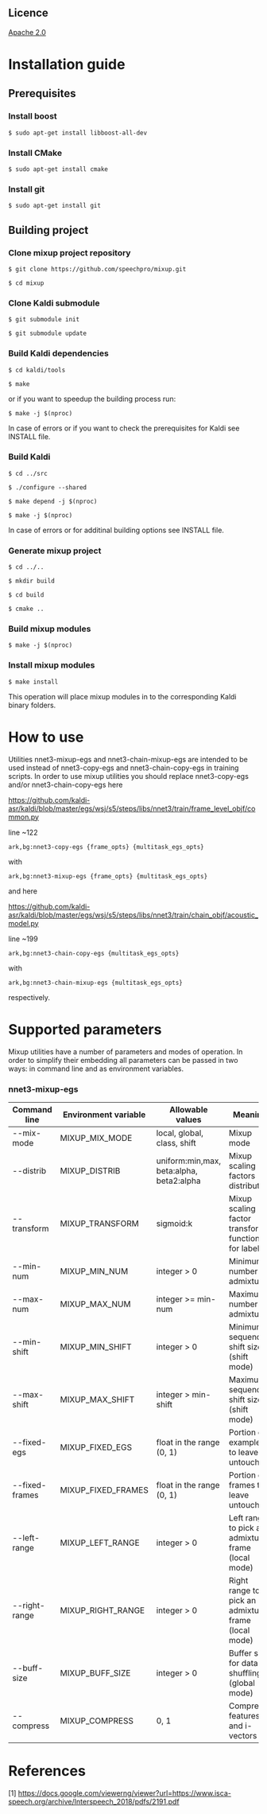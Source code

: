 Licence
-------
[Apache 2.0](https://github.com/speechpro/mixup/blob/master/LICENSE)

Installation guide
==================

Prerequisites
-------------

### Install boost
    $ sudo apt-get install libboost-all-dev

### Install CMake
    $ sudo apt-get install cmake

### Install git
    $ sudo apt-get install git

Building project
----------------

### Clone mixup project repository
    $ git clone https://github.com/speechpro/mixup.git
    
    $ cd mixup

### Clone Kaldi submodule
    $ git submodule init
    
    $ git submodule update

### Build Kaldi dependencies
    $ cd kaldi/tools
    
    $ make

or if you want to speedup the building process run:

    $ make -j $(nproc)

In case of errors or if you want to check the prerequisites for Kaldi see INSTALL file.

### Build Kaldi
    $ cd ../src
    
    $ ./configure --shared
    
    $ make depend -j $(nproc)
    
    $ make -j $(nproc)
    
In case of errors or for additinal building options see INSTALL file.

### Generate mixup project
    $ cd ../..
    
    $ mkdir build
    
    $ cd build
    
    $ cmake ..

### Build mixup modules
    $ make -j $(nproc)

### Install mixup modules
    $ make install
    
This operation will place mixup modules in to the corresponding Kaldi binary folders.

How to use
==========

Utilities nnet3-mixup-egs and nnet3-chain-mixup-egs are intended to be used instead of nnet3-copy-egs and nnet3-chain-copy-egs in training scripts. In order to use mixup utilities you should replace nnet3-copy-egs and/or nnet3-chain-copy-egs here

https://github.com/kaldi-asr/kaldi/blob/master/egs/wsj/s5/steps/libs/nnet3/train/frame_level_objf/common.py

line ~122
```
ark,bg:nnet3-copy-egs {frame_opts} {multitask_egs_opts}
```
with
```
ark,bg:nnet3-mixup-egs {frame_opts} {multitask_egs_opts}
```
and here

https://github.com/kaldi-asr/kaldi/blob/master/egs/wsj/s5/steps/libs/nnet3/train/chain_objf/acoustic_model.py

line ~199
```
ark,bg:nnet3-chain-copy-egs {multitask_egs_opts}
```
with 
```
ark,bg:nnet3-chain-mixup-egs {multitask_egs_opts}
```
respectively.

Supported parameters
====================
Mixup utilities have a number of parameters and modes of operation. In order to simplify their embedding all parameters can be passed in two ways: in command line and as environment variables.

### nnet3-mixup-egs
|Command line|Environment variable|Allowable values|Meaning|
|---|---|---|---|
|--mix-mode|MIXUP_MIX_MODE|local, global, class, shift|Mixup mode|
|--distrib|MIXUP_DISTRIB|uniform:min,max, beta:alpha, beta2:alpha|Mixup scaling factors distribution|
|--transform|MIXUP_TRANSFORM|sigmoid:k|Mixup scaling factor transform function for labels|
|--min-num|MIXUP_MIN_NUM|integer > 0|Minimum number of admixtures|
|--max-num|MIXUP_MAX_NUM|integer >= min-num|Maximum number of admixtures|
|--min-shift|MIXUP_MIN_SHIFT|integer > 0|Minimum sequence shift size (shift mode)|
|--max-shift|MIXUP_MAX_SHIFT|integer > min-shift|Maximum sequence shift size (shift mode)|
|--fixed-egs|MIXUP_FIXED_EGS|float in the range (0, 1)|Portion of examples to leave untouched|
|--fixed-frames|MIXUP_FIXED_FRAMES|float in the range (0, 1)|Portion of frames to leave untouched|
|--left-range|MIXUP_LEFT_RANGE|integer > 0|Left range to pick an admixture frame (local mode)|
|--right-range|MIXUP_RIGHT_RANGE|integer > 0|Right range to pick an admixture frame (local mode)|
|--buff-size|MIXUP_BUFF_SIZE|integer > 0|Buffer size for data shuffling (global mode)|
|--compress|MIXUP_COMPRESS|0, 1|Compress features and i-vectors|

References
==========
[1] https://docs.google.com/viewerng/viewer?url=https://www.isca-speech.org/archive/Interspeech_2018/pdfs/2191.pdf
